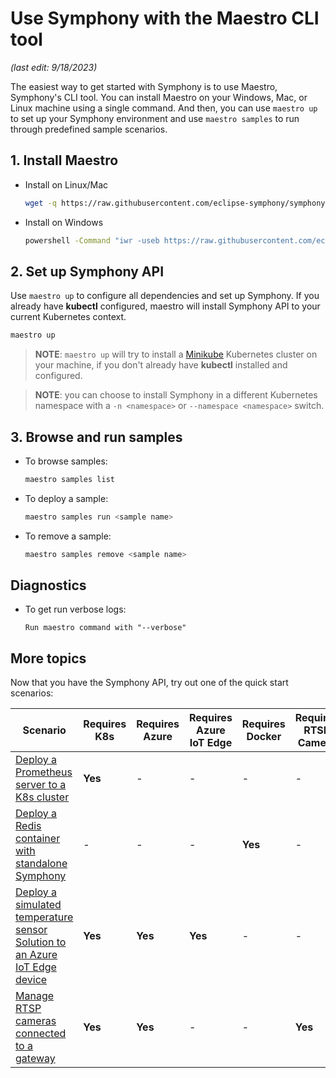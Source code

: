 # Use Symphony with the Maestro CLI tool

_(last edit: 9/18/2023)_

The easiest way to get started with Symphony is to use Maestro, Symphony's CLI tool. You can install Maestro on your Windows, Mac, or Linux machine using a single command. And then, you can use `maestro up` to set up your Symphony environment and use `maestro samples` to run through predefined sample scenarios.

## 1. Install Maestro

* Install on Linux/Mac

  ```bash
  wget -q https://raw.githubusercontent.com/eclipse-symphony/symphony/master/cli/install/install.sh -O - | /bin/bash
  ```

* Install on Windows

  ```bash
  powershell -Command "iwr -useb https://raw.githubusercontent.com/eclipse-symphony/symphony/master/cli/install/install.ps1 | iex"
  ```

## 2. Set up Symphony API

Use `maestro up` to configure all dependencies and set up Symphony. If you already have **kubectl** configured, maestro will install Symphony API to your current Kubernetes context.

```bash
maestro up
```

> **NOTE**: ```maestro up``` will try to install a [Minikube](https://minikube.sigs.k8s.io/) Kubernetes cluster on your machine, if you don't already have **kubectl** installed and configured.

> **NOTE**: you can choose to install Symphony in a different Kubernetes namespace with a ```-n <namespace>``` or ```--namespace <namespace>``` switch.

## 3. Browse and run samples

* To browse samples:

  ```bash
  maestro samples list
  ```

* To deploy a sample:

  ```bash
  maestro samples run <sample name>
  ```

* To remove a sample:

  ```bash
  maestro samples remove <sample name>
  ```

## Diagnostics

* To get run verbose logs:
  ```
  Run maestro command with "--verbose"
  ```

<!-- Known Issues -->

## More topics

Now that you have the Symphony API, try out one of the quick start scenarios:

| Scenario | Requires K8s | Requires Azure | Requires Azure IoT Edge| Requires Docker | Requires RTSP Camera |
|--------|--------|--------|--------|--------|--------|
| [Deploy a Prometheus server to a K8s cluster](./symphony-book/quick_start/deploy_prometheus_k8s.md) | **Yes** | - | - | - | - |
| [Deploy a Redis container with standalone Symphony](./symphony-book/quick_start/deploy_redis_no_k8s.md)| - | - | - | **Yes** | - |
| [Deploy a simulated temperature sensor Solution to an Azure IoT Edge device](./symphony-book/quick_start/deploy_solution_to_azure_iot_edge.md) | **Yes** | **Yes** | **Yes** | - | - |
| [Manage RTSP cameras connected to a gateway](./symphony-book/quick_start/manage_rtsp_cameras.md) | **Yes** | **Yes** | - | - | **Yes** |
